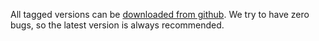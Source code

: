 All tagged versions can be <a href="https://github.com/JohnLangford/vowpal_wabbit/archives/master">downloaded from github</a>.  We try to have zero bugs, so the latest version is always recommended.
